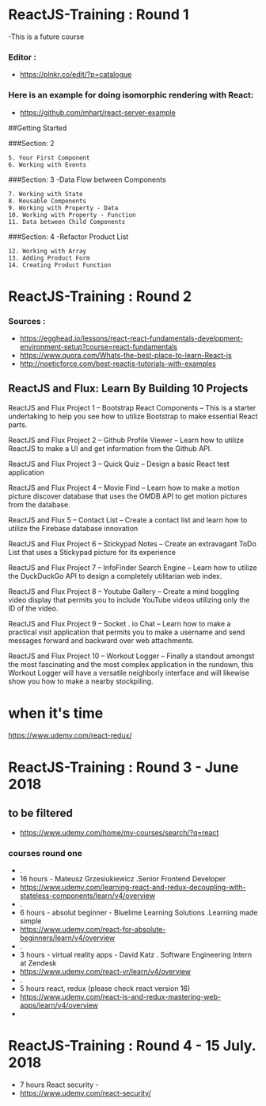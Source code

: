 # ReactJS-Training  : Round 1
-This is a future course

### Editor :
- https://plnkr.co/edit/?p=catalogue

### Here is an example for doing isomorphic rendering with React:
- https://github.com/mhart/react-server-example


##Getting Started

###Section: 2

    5. Your First Component
    6. Working with Events

###Section: 3 
-Data Flow between Components

    7. Working with State 
    8. Reusable Components
    9. Working with Property - Data 
    10. Working with Property - Function
    11. Data between Child Components

###Section: 4 
-Refactor Product List

    12. Working with Array 
    13. Adding Product Form 
    14. Creating Product Function

# ReactJS-Training  : Round 2

### Sources :
- https://egghead.io/lessons/react-react-fundamentals-development-environment-setup?course=react-fundamentals
- https://www.quora.com/Whats-the-best-place-to-learn-React-js 
- http://noeticforce.com/best-reactjs-tutorials-with-examples

## ReactJS and Flux: Learn By Building 10 Projects 

ReactJS and Flux Project 1 – Bootstrap React Components – This is a starter undertaking to help you see how to utilize Bootstrap to make essential React parts.

ReactJS and Flux Project 2 – Github Profile Viewer – Learn how to utilize ReactJS to make a UI and get information from the Github API.

ReactJS and Flux Project 3 – Quick Quiz – Design a basic React test application

ReactJS and Flux Project 4 – Movie Find – Learn how to make a motion picture discover database that uses the OMDB API to get motion pictures from the database.

ReactJS and Flux 5 – Contact List – Create a contact list and learn how to utilize the Firebase database innovation

ReactJS and Flux Project 6 – Stickypad Notes – Create an extravagant ToDo List that uses a Stickypad picture for its experience

ReactJS and Flux Project 7 – InfoFinder Search Engine – Learn how to utilize the DuckDuckGo API to design a completely utilitarian web index.

ReactJS and Flux Project 8 – Youtube Gallery – Create a mind boggling video display that permits you to include YouTube videos utilizing only the ID of the video.

ReactJS and Flux Project 9 – Socket . io Chat – Learn how to make a practical visit application that permits you to make a username and send messages forward and backward over web attachments.

ReactJS and Flux Project 10 – Workout Logger – Finally a standout amongst the most fascinating and the most complex application in the rundown, this Workout Logger will have a versatile neighborly interface and will likewise show you how to make a nearby stockpiling.


# when it's time
https://www.udemy.com/react-redux/

# ReactJS-Training  : Round 3 - June 2018

## to be filtered
- https://www.udemy.com/home/my-courses/search/?q=react
### courses round one
- .
- 16 hours - Mateusz Grzesiukiewicz  .Senior Frontend Developer
- https://www.udemy.com/learning-react-and-redux-decoupling-with-stateless-components/learn/v4/overview
- .
-  6 hours - absolut beginner - Bluelime Learning Solutions .Learning made simple
- https://www.udemy.com/react-for-absolute-beginners/learn/v4/overview
- .
-  3 hours - virtual reality apps - David Katz . Software Engineering Intern at Zendesk
-  https://www.udemy.com/react-vr/learn/v4/overview
- .
-  5 hours react, redux (please check react version 16)
-  https://www.udemy.com/react-js-and-redux-mastering-web-apps/learn/v4/overview
-  
# ReactJS-Training  : Round 4 - 15 July. 2018
- 7 hours React security -
- https://www.udemy.com/react-security/

